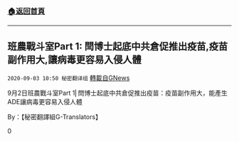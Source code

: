 ###  [:house:返回首頁](https://github.com/ourhimalayas/txt)
---

## 班農戰斗室Part 1: 閆博士起底中共倉促推出疫苗,疫苗副作用大,讓病毒更容易入侵人體
`2020-09-03 10:50 秘密翻译组` [轉載自GNews](https://gnews.org/zh-hant/332442/)

9月2日班農戰斗室Part 1⎢閆博士起底中共倉促推出疫苗：疫苗副作用大，能產生ADE讓病毒更容易入侵人體



By：【秘密翻譯組G-Translators】

0
